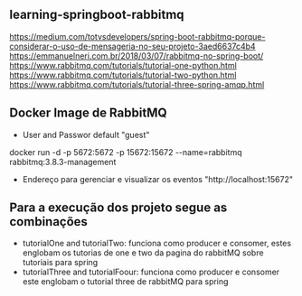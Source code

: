 ## learning-springboot-rabbitmq

https://medium.com/totvsdevelopers/spring-boot-rabbitmq-porque-considerar-o-uso-de-mensageria-no-seu-projeto-3aed6637c4b4 </br>
https://emmanuelneri.com.br/2018/03/07/rabbitmq-no-spring-boot/ </br>
https://www.rabbitmq.com/tutorials/tutorial-one-python.html </br>
https://www.rabbitmq.com/tutorials/tutorial-two-python.html </br>
https://www.rabbitmq.com/tutorials/tutorial-three-spring-amqp.html</br>

## Docker Image de RabbitMQ

- User and Passwor default "guest"

docker run -d -p 5672:5672 -p 15672:15672 --name=rabbitmq rabbitmq:3.8.3-management

- Endereço para gerenciar e visualizar os eventos "http://localhost:15672"

## Para a execução dos projeto segue as combinações

- tutorialOne and tutorialTwo: funciona como producer e consomer, estes englobam os tutorias de one e two da pagina do rabbitMQ sobre tutoriais para spring 
- tutorialThree and tutorialFoour: funciona como producer e consomer este englobam o tutorial three de rabbitMQ para spring
